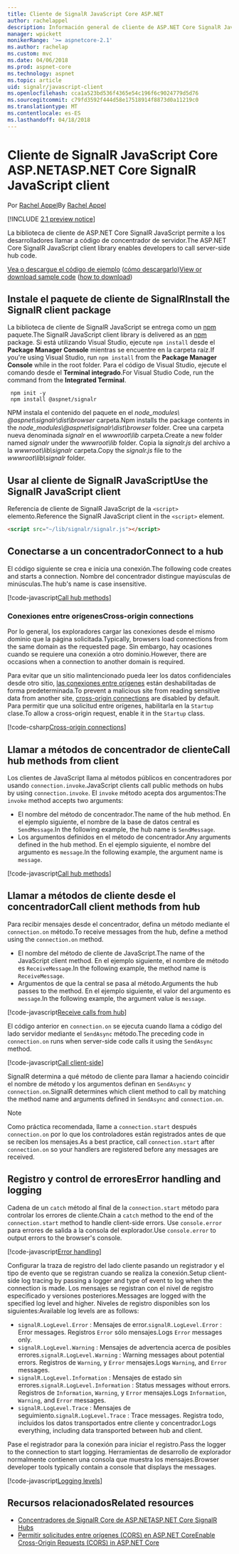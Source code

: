 ```yaml
---
title: Cliente de SignalR JavaScript Core ASP.NET
author: rachelappel
description: Información general de cliente de ASP.NET Core SignalR JavaScript.
manager: wpickett
monikerRange: '>= aspnetcore-2.1'
ms.author: rachelap
ms.custom: mvc
ms.date: 04/06/2018
ms.prod: aspnet-core
ms.technology: aspnet
ms.topic: article
uid: signalr/javascript-client
ms.openlocfilehash: cca1a523bd536f4365e54c196f6c9024779d5d76
ms.sourcegitcommit: c79fd3592f444d58e17518914f8873d0a11219c0
ms.translationtype: MT
ms.contentlocale: es-ES
ms.lasthandoff: 04/18/2018
---
```

# <a name="aspnet-core-signalr-javascript-client"></a><span data-ttu-id="908ec-103">Cliente de SignalR JavaScript Core ASP.NET</span><span class="sxs-lookup"><span data-stu-id="908ec-103">ASP.NET Core SignalR JavaScript client</span></span>

<span data-ttu-id="908ec-104">Por [Rachel Appel](http://twitter.com/rachelappel)</span><span class="sxs-lookup"><span data-stu-id="908ec-104">By [Rachel Appel](http://twitter.com/rachelappel)</span></span>

[!INCLUDE [2.1 preview notice](~/includes/2.1.md)]

<span data-ttu-id="908ec-105">La biblioteca de cliente de ASP.NET Core SignalR JavaScript permite a los desarrolladores llamar a código de concentrador de servidor.</span><span class="sxs-lookup"><span data-stu-id="908ec-105">The ASP.NET Core SignalR JavaScript client library enables developers to call server-side hub code.</span></span>

<span data-ttu-id="908ec-106">[Vea o descargue el código de ejemplo](https://github.com/aspnet/Docs/tree/live/aspnetcore/signalr/javascript-client/sample) ([cómo descargarlo](xref:tutorials/index#how-to-download-a-sample))</span><span class="sxs-lookup"><span data-stu-id="908ec-106">[View or download sample code](https://github.com/aspnet/Docs/tree/live/aspnetcore/signalr/javascript-client/sample) ([how to download](xref:tutorials/index#how-to-download-a-sample))</span></span>

## <a name="install-the-signalr-client-package"></a><span data-ttu-id="908ec-107">Instale el paquete de cliente de SignalR</span><span class="sxs-lookup"><span data-stu-id="908ec-107">Install the SignalR client package</span></span>

<span data-ttu-id="908ec-108">La biblioteca de cliente de SignalR JavaScript se entrega como un [npm](https://www.npmjs.com/) paquete.</span><span class="sxs-lookup"><span data-stu-id="908ec-108">The SignalR JavaScript client library is delivered as an [npm](https://www.npmjs.com/) package.</span></span> <span data-ttu-id="908ec-109">Si está utilizando Visual Studio, ejecute `npm install` desde el **Package Manager Console** mientras se encuentre en la carpeta raíz.</span><span class="sxs-lookup"><span data-stu-id="908ec-109">If you're using Visual Studio, run `npm install` from the **Package Manager Console** while in the root folder.</span></span> <span data-ttu-id="908ec-110">Para el código de Visual Studio, ejecute el comando desde el **Terminal integrado**.</span><span class="sxs-lookup"><span data-stu-id="908ec-110">For Visual Studio Code, run the command from the **Integrated Terminal**.</span></span>

  ```console
   npm init -y
   npm install @aspnet/signalr
  ```

<span data-ttu-id="908ec-111">NPM instala el contenido del paquete en el *node_modules\\ @aspnet\signalr\dist\browser*  carpeta.</span><span class="sxs-lookup"><span data-stu-id="908ec-111">Npm installs the package contents in the *node_modules\\@aspnet\signalr\dist\browser* folder.</span></span> <span data-ttu-id="908ec-112">Cree una carpeta nueva denominada *signalr* en el *wwwroot\\lib* carpeta.</span><span class="sxs-lookup"><span data-stu-id="908ec-112">Create a new folder named *signalr* under the *wwwroot\\lib* folder.</span></span> <span data-ttu-id="908ec-113">Copia la *signalr.js* del archivo a la *wwwroot\lib\signalr* carpeta.</span><span class="sxs-lookup"><span data-stu-id="908ec-113">Copy the *signalr.js* file to the *wwwroot\lib\signalr* folder.</span></span>

## <a name="use-the-signalr-javascript-client"></a><span data-ttu-id="908ec-114">Usar al cliente de SignalR JavaScript</span><span class="sxs-lookup"><span data-stu-id="908ec-114">Use the SignalR JavaScript client</span></span>

<span data-ttu-id="908ec-115">Referencia de cliente de SignalR JavaScript de la `<script>` elemento.</span><span class="sxs-lookup"><span data-stu-id="908ec-115">Reference the SignalR JavaScript client in the `<script>` element.</span></span>

```html
<script src="~/lib/signalr/signalr.js"></script>
```

## <a name="connect-to-a-hub"></a><span data-ttu-id="908ec-116">Conectarse a un concentrador</span><span class="sxs-lookup"><span data-stu-id="908ec-116">Connect to a hub</span></span>

<span data-ttu-id="908ec-117">El código siguiente se crea e inicia una conexión.</span><span class="sxs-lookup"><span data-stu-id="908ec-117">The following code creates and starts a connection.</span></span> <span data-ttu-id="908ec-118">Nombre del concentrador distingue mayúsculas de minúsculas.</span><span class="sxs-lookup"><span data-stu-id="908ec-118">The hub's name is case insensitive.</span></span>

[!code-javascript[Call hub methods](javascript-client/sample/wwwroot/js/chat.js?range=1-2,18)]

### <a name="cross-origin-connections"></a><span data-ttu-id="908ec-119">Conexiones entre orígenes</span><span class="sxs-lookup"><span data-stu-id="908ec-119">Cross-origin connections</span></span>

<span data-ttu-id="908ec-120">Por lo general, los exploradores cargar las conexiones desde el mismo dominio que la página solicitada.</span><span class="sxs-lookup"><span data-stu-id="908ec-120">Typically, browsers load connections from the same domain as the requested page.</span></span> <span data-ttu-id="908ec-121">Sin embargo, hay ocasiones cuando se requiere una conexión a otro dominio.</span><span class="sxs-lookup"><span data-stu-id="908ec-121">However, there are occasions when a connection to another domain is required.</span></span>

<span data-ttu-id="908ec-122">Para evitar que un sitio malintencionado pueda leer los datos confidenciales desde otro sitio, [las conexiones entre orígenes](xref:security/cors) están deshabilitadas de forma predeterminada.</span><span class="sxs-lookup"><span data-stu-id="908ec-122">To prevent a malicious site from reading sensitive data from another site, [cross-origin connections](xref:security/cors) are disabled by default.</span></span> <span data-ttu-id="908ec-123">Para permitir que una solicitud entre orígenes, habilitarla en la `Startup` clase.</span><span class="sxs-lookup"><span data-stu-id="908ec-123">To allow a cross-origin request, enable it in the `Startup` class.</span></span>

[!code-csharp[Cross-origin connections](javascript-client/sample/Startup.cs?highlight=29-34,55)]

## <a name="call-hub-methods-from-client"></a><span data-ttu-id="908ec-124">Llamar a métodos de concentrador de cliente</span><span class="sxs-lookup"><span data-stu-id="908ec-124">Call hub methods from client</span></span>

<span data-ttu-id="908ec-125">Los clientes de JavaScript llama al métodos públicos en concentradores por usando `connection.invoke`.</span><span class="sxs-lookup"><span data-stu-id="908ec-125">JavaScript clients call public methods on hubs by using `connection.invoke`.</span></span> <span data-ttu-id="908ec-126">El `invoke` método acepta dos argumentos:</span><span class="sxs-lookup"><span data-stu-id="908ec-126">The `invoke` method accepts two arguments:</span></span>

* <span data-ttu-id="908ec-127">El nombre del método de concentrador.</span><span class="sxs-lookup"><span data-stu-id="908ec-127">The name of the hub method.</span></span> <span data-ttu-id="908ec-128">En el ejemplo siguiente, el nombre de la base de datos central es `SendMessage`.</span><span class="sxs-lookup"><span data-stu-id="908ec-128">In the following example, the hub name is `SendMessage`.</span></span>
* <span data-ttu-id="908ec-129">Los argumentos definidos en el método de concentrador.</span><span class="sxs-lookup"><span data-stu-id="908ec-129">Any arguments defined in the hub method.</span></span> <span data-ttu-id="908ec-130">En el ejemplo siguiente, el nombre del argumento es `message`.</span><span class="sxs-lookup"><span data-stu-id="908ec-130">In the following example, the argument name is `message`.</span></span>

[!code-javascript[Call hub methods](javascript-client/sample/wwwroot/js/chat.js?range=14)]

## <a name="call-client-methods-from-hub"></a><span data-ttu-id="908ec-131">Llamar a métodos de cliente desde el concentrador</span><span class="sxs-lookup"><span data-stu-id="908ec-131">Call client methods from hub</span></span>

<span data-ttu-id="908ec-132">Para recibir mensajes desde el concentrador, defina un método mediante el `connection.on` método.</span><span class="sxs-lookup"><span data-stu-id="908ec-132">To receive messages from the hub, define a method using the `connection.on` method.</span></span>

* <span data-ttu-id="908ec-133">El nombre del método de cliente de JavaScript.</span><span class="sxs-lookup"><span data-stu-id="908ec-133">The name of the JavaScript client method.</span></span> <span data-ttu-id="908ec-134">En el ejemplo siguiente, el nombre de método es `ReceiveMessage`.</span><span class="sxs-lookup"><span data-stu-id="908ec-134">In the following example, the method name is `ReceiveMessage`.</span></span>
* <span data-ttu-id="908ec-135">Argumentos de que la central se pasa al método.</span><span class="sxs-lookup"><span data-stu-id="908ec-135">Arguments the hub passes to the method.</span></span> <span data-ttu-id="908ec-136">En el ejemplo siguiente, el valor del argumento es `message`.</span><span class="sxs-lookup"><span data-stu-id="908ec-136">In the following example, the argument value is `message`.</span></span>

[!code-javascript[Receive calls from hub](javascript-client/sample/wwwroot/js/chat.js?range=4-9)]

<span data-ttu-id="908ec-137">El código anterior en `connection.on` se ejecuta cuando llama a código del lado servidor mediante el `SendAsync` método.</span><span class="sxs-lookup"><span data-stu-id="908ec-137">The preceding code in `connection.on` runs when server-side code calls it using the `SendAsync` method.</span></span>

[!code-javascript[Call client-side](javascript-client/sample/hubs/chathub.cs?range=8-11)]

<span data-ttu-id="908ec-138">SignalR determina a qué método de cliente para llamar a haciendo coincidir el nombre de método y los argumentos definan en `SendAsync` y `connection.on`.</span><span class="sxs-lookup"><span data-stu-id="908ec-138">SignalR determines which client method to call by matching the method name and arguments defined in `SendAsync` and `connection.on`.</span></span>

> [!NOTE]
> <span data-ttu-id="908ec-139">Como práctica recomendada, llame a `connection.start` después `connection.on` por lo que los controladores están registrados antes de que se reciben los mensajes.</span><span class="sxs-lookup"><span data-stu-id="908ec-139">As a best practice, call `connection.start` after `connection.on` so your handlers are registered before any messages are received.</span></span>

## <a name="error-handling-and-logging"></a><span data-ttu-id="908ec-140">Registro y control de errores</span><span class="sxs-lookup"><span data-stu-id="908ec-140">Error handling and logging</span></span>

<span data-ttu-id="908ec-141">Cadena de un `catch` método al final de la `connection.start` método para controlar los errores de cliente.</span><span class="sxs-lookup"><span data-stu-id="908ec-141">Chain a `catch` method to the end of the `connection.start` method to handle client-side errors.</span></span> <span data-ttu-id="908ec-142">Use `console.error` para errores de salida a la consola del explorador.</span><span class="sxs-lookup"><span data-stu-id="908ec-142">Use `console.error` to output errors to the browser's console.</span></span>

[!code-javascript[Error handling](javascript-client/sample/wwwroot/js/chat.js?range=18)]

<span data-ttu-id="908ec-143">Configurar la traza de registro del lado cliente pasando un registrador y el tipo de evento que se registran cuando se realiza la conexión.</span><span class="sxs-lookup"><span data-stu-id="908ec-143">Setup client-side log tracing by passing a logger and type of event to log when the connection is made.</span></span> <span data-ttu-id="908ec-144">Los mensajes se registran con el nivel de registro especificado y versiones posteriores.</span><span class="sxs-lookup"><span data-stu-id="908ec-144">Messages are logged with the specified log level and higher.</span></span> <span data-ttu-id="908ec-145">Niveles de registro disponibles son los siguientes:</span><span class="sxs-lookup"><span data-stu-id="908ec-145">Available log levels are as follows:</span></span>

* <span data-ttu-id="908ec-146">`signalR.LogLevel.Error` : Mensajes de error.</span><span class="sxs-lookup"><span data-stu-id="908ec-146">`signalR.LogLevel.Error` : Error messages.</span></span> <span data-ttu-id="908ec-147">Registros `Error` sólo mensajes.</span><span class="sxs-lookup"><span data-stu-id="908ec-147">Logs `Error` messages only.</span></span>
* <span data-ttu-id="908ec-148">`signalR.LogLevel.Warning` : Mensajes de advertencia acerca de posibles errores.</span><span class="sxs-lookup"><span data-stu-id="908ec-148">`signalR.LogLevel.Warning` : Warning messages about potential errors.</span></span> <span data-ttu-id="908ec-149">Registros de `Warning`, y `Error` mensajes.</span><span class="sxs-lookup"><span data-stu-id="908ec-149">Logs `Warning`, and `Error` messages.</span></span>
* <span data-ttu-id="908ec-150">`signalR.LogLevel.Information` : Mensajes de estado sin errores.</span><span class="sxs-lookup"><span data-stu-id="908ec-150">`signalR.LogLevel.Information` : Status messages without errors.</span></span> <span data-ttu-id="908ec-151">Registros de `Information`, `Warning`, y `Error` mensajes.</span><span class="sxs-lookup"><span data-stu-id="908ec-151">Logs `Information`, `Warning`, and `Error` messages.</span></span>
* <span data-ttu-id="908ec-152">`signalR.LogLevel.Trace` : Mensajes de seguimiento.</span><span class="sxs-lookup"><span data-stu-id="908ec-152">`signalR.LogLevel.Trace` : Trace messages.</span></span> <span data-ttu-id="908ec-153">Registra todo, incluidos los datos transportados entre cliente y concentrador.</span><span class="sxs-lookup"><span data-stu-id="908ec-153">Logs everything, including data transported between hub and client.</span></span>

<span data-ttu-id="908ec-154">Pase el registrador para la conexión para iniciar el registro.</span><span class="sxs-lookup"><span data-stu-id="908ec-154">Pass the logger to the connection to start logging.</span></span> <span data-ttu-id="908ec-155">Herramientas de desarrollo de explorador normalmente contienen una consola que muestra los mensajes.</span><span class="sxs-lookup"><span data-stu-id="908ec-155">Browser developer tools typically contain a console that displays the messages.</span></span>

[!code-javascript[Logging levels](javascript-client/sample/wwwroot/js/chat.js?range=1-2)]

## <a name="related-resources"></a><span data-ttu-id="908ec-156">Recursos relacionados</span><span class="sxs-lookup"><span data-stu-id="908ec-156">Related resources</span></span>

* [<span data-ttu-id="908ec-157">Concentradores de SignalR Core de ASP.NET</span><span class="sxs-lookup"><span data-stu-id="908ec-157">ASP.NET Core SignalR Hubs</span></span>](xref:signalr/hubs)
* [<span data-ttu-id="908ec-158">Permitir solicitudes entre orígenes (CORS) en ASP.NET Core</span><span class="sxs-lookup"><span data-stu-id="908ec-158">Enable Cross-Origin Requests (CORS) in ASP.NET Core</span></span>](xref:security/cors)